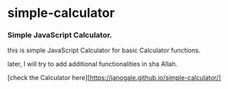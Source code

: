 
# simple-calculator

### Simple JavaScript Calculator.

this is simple JavaScript Calculator for basic Calculator functions.

later, I will try to add additional functionalities in sha Allah.

[check the Calculator here][https://janogale.github.io/simple-calculator/]
